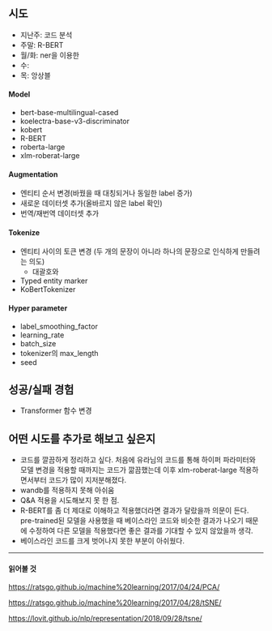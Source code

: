 ## 시도
- 지난주: 코드 분석
- 주말: R-BERT
- 월/화: ner을 이용한 
- 수: 
- 목: 앙상블

#### Model
- bert-base-multilingual-cased
- koelectra-base-v3-discriminator
- kobert
- R-BERT
- roberta-large
- xlm-roberat-large

#### Augmentation
- 엔티티 순서 변경(바꿨을 때 대칭되거나 동일한 label 증가)
- 새로운 데이터셋 추가(올바르지 않은 label 확인)
- 번역/재번역 데이터셋 추가

#### Tokenize
- 엔티티 사이의 토큰 변경 (두 개의 문장이 아니라 하나의 문장으로 인식하게 만들려는 의도)
    - 대괄호와 
- Typed entity marker
- KoBertTokenizer

#### Hyper parameter
- label_smoothing_factor
- learning_rate
- batch_size
- tokenizer의 max_length
- seed

## 성공/실패 경험
- Transformer 함수 변경

## 어떤 시도를 추가로 해보고 싶은지
- 코드를 깔끔하게 정리하고 싶다. 처음에 유라님의 코드를 통해 하이퍼 파라미터와 모델 변경을 적용할 때까지는 코드가 깖끔했는데 이후 xlm-roberat-large 적용하면서부터 코드가 많이 지저분해졌다.
- wandb를 적용하지 못해 아쉬움
- Q&A 적용을 시도해보지 못 한 점.
- R-BERT를 좀 더 제대로 이해하고 적용했더라면 결과가 달랐을까 의문이 든다. pre-trained된 모델을 사용했을 때 베이스라인 코드와 비슷한 결과가 나오기 때문에 수정하여 다른 모델을 적용했다면 좋은 결과를 기대할 수 있지 않았을까 생각.
- 베이스라인 코드를 크게 벗어나지 못한 부분이 아쉬웠다.

-------------------------

#### 읽어볼 것

https://ratsgo.github.io/machine%20learning/2017/04/24/PCA/

https://ratsgo.github.io/machine%20learning/2017/04/28/tSNE/

https://lovit.github.io/nlp/representation/2018/09/28/tsne/
